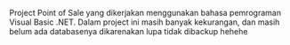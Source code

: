 Project Point of Sale yang dikerjakan menggunakan bahasa pemrograman Visual Basic .NET. Dalam project ini masih banyak kekurangan, dan masih belum ada databasenya dikarenakan lupa tidak dibackup hehehe
